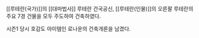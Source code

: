 
[[루테란(국가)]]의 [[대마법사]]
루테란 건국공신, [[루테란(인물)]]의 오른팔
루테란의 주요 7경 건물을 모두 주도하여 건축하였다.

시즌1 당시 호감도 아이템인 로나운의 건축개론을 남겼다.

